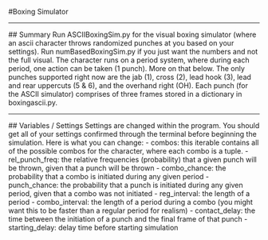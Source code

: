 #Boxing Simulator
<hr>
## Summary
Run ASCIIBoxingSim.py for the visual boxing simulator (where an ascii character throws randomized punches at you based on your settings). Run numBasedBoxingSim.py if you just want the numbers and not the full visual.
The character runs on a period system, where during each period, one action can be taken (1 punch). More on that below.
The only punches supported right now are the jab (1), cross (2), lead hook (3), lead and rear uppercuts (5 & 6), and the overhand right (OH).
Each punch (for the ASCII simulator) comprises of three frames stored in a dictionary in boxingascii.py.
<hr>
## Variables / Settings
Settings are changed within the program. You should get all of your settings confirmed through the terminal before beginning the simulation. Here is what you can change:
- combos: this iterable contains all of the possible combos for the character, where each combo is a tuple. 
- rel_punch_freq: the relative frequencies (probability) that a given punch will be thrown, given that a punch will be thrown
- combo_chance: the probability that a combo is initiated during any given period
- punch_chance: the probability that a punch is initiated during any given period, given that a combo was not initiated
- reg_interval: the length of a period
- combo_interval: the length of a period during a combo (you might want this to be faster than a regular period for realism)
- contact_delay: the time between the initiation of a punch and the final frame of that punch
- starting_delay: delay time before starting simulation
